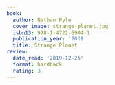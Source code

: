 ```yaml
---
book:
  author: Nathan Pyle
  cover_image: strange-planet.jpg
  isbn13: 978-1-4722-6904-1
  publication_year: '2019'
  title: Strange Planet
review:
  date_read: '2019-12-25'
  format: hardback
  rating: 3
---
```


